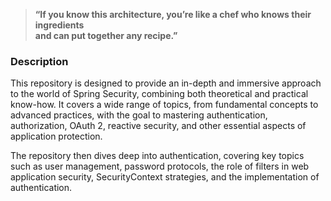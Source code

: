 > **“If you know this architecture, you’re like a chef who knows their ingredients  
> and can put together any recipe.”**

### Description 

This repository is designed to provide an in-depth and immersive approach to the world of Spring Security, combining both theoretical and practical know-how. It covers a wide range of topics, from fundamental concepts to advanced practices, with the goal to mastering authentication, authorization, OAuth 2, reactive security, and other essential aspects of application protection.

The repository then dives deep into authentication, covering key topics such as user management, password protocols, the role of filters in web application security, SecurityContext strategies, and the implementation of authentication.

